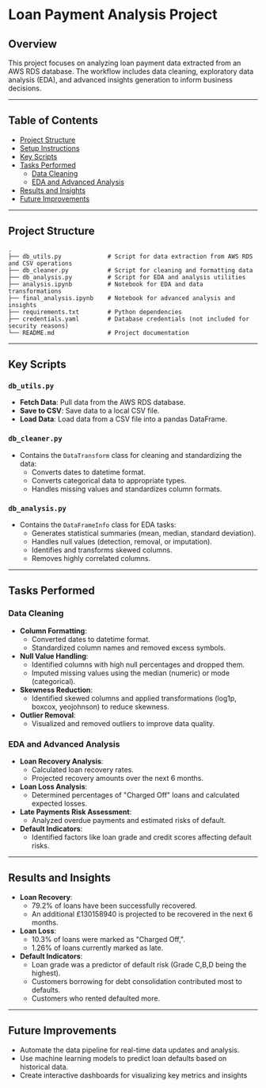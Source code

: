 # Loan Payment Analysis Project

## Overview

This project focuses on analyzing loan payment data extracted from an AWS RDS database. The workflow includes data cleaning, exploratory data analysis (EDA), and advanced insights generation to inform business decisions.

---

## Table of Contents

- [Project Structure](#project-structure)
- [Setup Instructions](#setup-instructions)
- [Key Scripts](#key-scripts)
- [Tasks Performed](#tasks-performed)
  - [Data Cleaning](#data-cleaning)
  - [EDA and Advanced Analysis](#eda-and-advanced-analysis)
- [Results and Insights](#results-and-insights)
- [Future Improvements](#future-improvements)

---

## Project Structure

```plaintext
.
├── db_utils.py             # Script for data extraction from AWS RDS and CSV operations
├── db_cleaner.py           # Script for cleaning and formatting data
├── db_analysis.py          # Script for EDA and analysis utilities
├── analysis.ipynb          # Notebook for EDA and data transformations
├── final_analysis.ipynb    # Notebook for advanced analysis and insights
├── requirements.txt        # Python dependencies
├── credentials.yaml        # Database credentials (not included for security reasons)
└── README.md               # Project documentation

```
---

## Key Scripts

### `db_utils.py`
- **Fetch Data**: Pull data from the AWS RDS database.
- **Save to CSV**: Save data to a local CSV file.
- **Load Data**: Load data from a CSV file into a pandas DataFrame.

### `db_cleaner.py`
- Contains the `DataTransform` class for cleaning and standardizing the data:
  - Converts dates to datetime format.
  - Converts categorical data to appropriate types.
  - Handles missing values and standardizes column formats.

### `db_analysis.py`
- Contains the `DataFrameInfo` class for EDA tasks:
  - Generates statistical summaries (mean, median, standard deviation).
  - Handles null values (detection, removal, or imputation).
  - Identifies and transforms skewed columns.
  - Removes highly correlated columns.

---

## Tasks Performed

### Data Cleaning
- **Column Formatting**:
  - Converted dates to datetime format.
  - Standardized column names and removed excess symbols.
- **Null Value Handling**:
  - Identified columns with high null percentages and dropped them.
  - Imputed missing values using the median (numeric) or mode (categorical).
- **Skewness Reduction**:
  - Identified skewed columns and applied transformations (log1p, boxcox, yeojohnson) to reduce skewness.
- **Outlier Removal**:
  - Visualized and removed outliers to improve data quality.

### EDA and Advanced Analysis
- **Loan Recovery Analysis**:
  - Calculated loan recovery rates.
  - Projected recovery amounts over the next 6 months.
- **Loan Loss Analysis**:
  - Determined percentages of "Charged Off" loans and calculated expected losses.
- **Late Payments Risk Assessment**:
  - Analyzed overdue payments and estimated risks of default.
- **Default Indicators**:
  - Identified factors like loan grade and credit scores affecting default risks.

---

## Results and Insights

- **Loan Recovery**:
  - 79.2% of loans have been successfully recovered.
  - An additional £130158940 is projected to be recovered in the next 6 months.
- **Loan Loss**:
  - 10.3% of loans were marked as "Charged Off,".
  - 1.26% of loans currently marked as late.
- **Default Indicators**:
  - Loan grade was a predictor of default risk (Grade C,B,D being the highest).
  - Customers borrowing for debt consolidation contributed most to defaults.
  - Customers who rented defaulted more.

---

## Future Improvements

- Automate the data pipeline for real-time data updates and analysis.
- Use machine learning models to predict loan defaults based on historical data.
- Create interactive dashboards for visualizing key metrics and insights